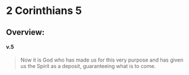 # 2 Corinthians 5

## Overview:


#### v.5
>Now it is God who has made us for this very purpose and has given us the Spirit as a deposit, guaranteeing what is to come.





